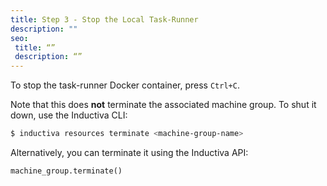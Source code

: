 ```yaml
---
title: Step 3 - Stop the Local Task-Runner
description: ""
seo:
 title: “”
 description: “”
---
```


To stop the task-runner Docker container, press `Ctrl+C`.

Note that this does **not** terminate the associated machine group. To shut it down, use the Inductiva CLI:

```bash
$ inductiva resources terminate <machine-group-name>
```

Alternatively, you can terminate it using the Inductiva API:

```python
machine_group.terminate()
```
